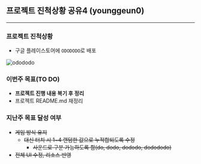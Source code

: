 ## 프로젝트 진척상황 공유4 (younggeun0)

---

### 프로젝트 진척상황

* 구글 플레이스토어에 `ODODODO`로 배포

![odododo]()

### 이번주 목표(TO DO)

* **프로젝트 진행 내용 복기 후 정리**
* 프로젝트 README.md 재정리

### 지난주 목표 달성 여부

* ~~게임 방식 유지~~
  * ~~대신 터치 시 1~4 랜덤한 값으로 누적합되도록 수정~~
    * ~~사운드로 구분 가능하도록 함(do, dodo, dododo, dodododo)~~
* ~~전체 UI 수정, 리소스 반영~~